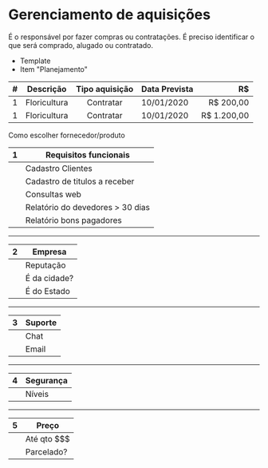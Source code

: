 # Gerenciamento de aquisições

É o responsável por fazer compras ou contratações.
É preciso identificar o que será comprado, alugado ou contratado.

- Template
- Item "Planejamento"


| # | Descrição  | Tipo aquisição | Data Prevista | R$ |
|--|--|:--:|--|--:|
| 1 | Floricultura | Contratar | 10/01/2020 | R$ 200,00 |
| 1 | Floricultura | Contratar | 10/01/2020 | R$ 1.200,00 |


Como escolher fornecedor/produto

|1 | Requisitos funcionais |
|--|--|
| | Cadastro Clientes |
| | Cadastro de titulos a receber | 
| | Consultas web | 
| | Relatório do devedores > 30 dias |
| | Relatório bons pagadores |

-----

| 2 | Empresa |
|--|--|
| | Reputação |
| | É da cidade? |
| | É do Estado |

----

| 3 | Suporte |
|--|--|
| | Chat |
| | Email |

---

| 4 | Segurança  |
|--|--|
| | Níveis |

---

| 5 | Preço  |
|--|--|
| | Até qto $$$  |
| | Parcelado?




<!--stackedit_data:
eyJoaXN0b3J5IjpbMTkwNjk1MDg1NCwtNDAwNzQwODg4LC0yMD
g4NzQ2NjEyLDczMDk5ODExNl19
-->